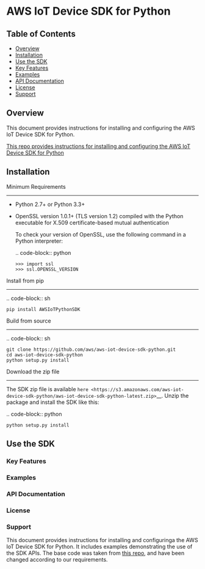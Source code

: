 AWS IoT Device SDK for Python
=============================

## Table of Contents
   - [Overview](#overview)
  -  [Installation](#installation)
  -  [Use the SDK](#se-the-sdk)
  -  [Key Features](#)
  -  [Examples](#)
  -  [API Documentation](#api-documentation)
  -  [License](#license)
  -  [Support](#support)


## Overview

This document provides instructions for installing and configuring the AWS IoT Device SDK for Python. 

[This repo provides instructions for installing and configuring the AWS IoT Device SDK for Python](https://github.com/aws/aws-iot-device-sdk-python)


## Installation

Minimum Requirements
____________________

-  Python 2.7+ or Python 3.3+
-  OpenSSL version 1.0.1+ (TLS version 1.2) compiled with the Python executable for
   X.509 certificate-based mutual authentication

   To check your version of OpenSSL, use the following command in a Python interpreter:

   .. code-block:: python

       >>> import ssl
       >>> ssl.OPENSSL_VERSION

Install from pip
________________


.. code-block:: sh

    pip install AWSIoTPythonSDK

Build from source
_________________


.. code-block:: sh

    git clone https://github.com/aws/aws-iot-device-sdk-python.git
    cd aws-iot-device-sdk-python
    python setup.py install

Download the zip file
_____________________


The SDK zip file is available `here <https://s3.amazonaws.com/aws-iot-device-sdk-python/aws-iot-device-sdk-python-latest.zip>`__. Unzip the package and install the SDK like this:

.. code-block:: python

    python setup.py install

## Use the SDK
### Key Features
### Examples
### API Documentation
### License
### Support




This document provides instructions for installing and configuringa
the AWS IoT Device SDK for Python. It includes examples demonstrating the
use of the SDK APIs.
The base code was taken from [this repo](https://github.com/aws/aws-iot-device-sdk-python), and have been changed according to our requirements.
